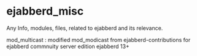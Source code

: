 ejabberd_misc
=============

Any Info, modules, files, related to ejabberd and its relevance. 


mod_multicast : modified mod_modicast from ejabberd-contributions for ejabberd commnuity server edition ejabberd 13+